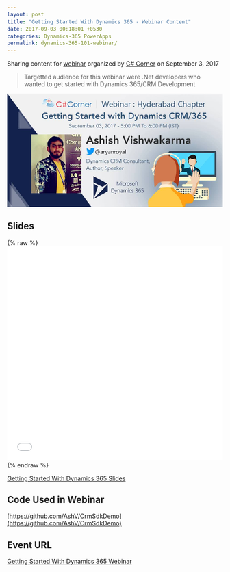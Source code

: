 ```yaml
---
layout: post
title: "Getting Started With Dynamics 365 - Webinar Content"
date: 2017-09-03 00:18:01 +0530
categories: Dynamics-365 PowerApps
permalink: dynamics-365-101-webinar/
---
```


Sharing content for [webinar](https://www.c-sharpcorner.com/events/getting-started-with-dynamics-crm365) organized by [C# Corner](http://c-sharpcorner.com/) on September 3, 2017

> Targetted audience for this webinar were .Net developers who wanted to get started with Dynamics 365/CRM Development

![dynamics-365-101-webinar-cover](/assets/2017-09-03/dynamics-365-101-webinar-cover.jpg)

## Slides
{% raw %}<iframe src="//slides.com/ashv/dynamics-365-101/embed?style=light" width="100%" height="500" scrolling="no" frameborder="0" webkitallowfullscreen mozallowfullscreen allowfullscreen></iframe>{% endraw %}

[Getting Started With Dynamics 365 Slides](http://slides.com/ashv/dynamics-365-101#/)

## Code Used in Webinar
[https://github.com/AshV/CrmSdkDemo](https://github.com/AshV/CrmSdkDemo)

## Event URL
[Getting Started With Dynamics 365 Webinar](https://www.c-sharpcorner.com/events/getting-started-with-dynamics-crm365)
